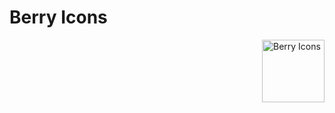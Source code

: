 # Berry Icons

<img align="right" width="100" height="100" title="Berry Icons" src="https://raw.githubusercontent.com/azat-io/berry-icons/main/assets/logo.svg">
